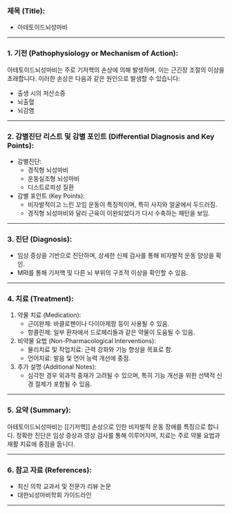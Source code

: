

### 제목 (Title):
- 아테토이드뇌성마비

---

### 1. 기전 (Pathophysiology or Mechanism of Action):

아테토이드뇌성마비는 주로 기저핵의 손상에 의해 발생하며, 이는 근긴장 조절의 이상을 초래합니다. 이러한 손상은 다음과 같은 원인으로 발생할 수 있습니다:
- 출생 시의 저산소증
- 뇌출혈
- 뇌감염

---

### 2. 감별진단 리스트 및 감별 포인트 (Differential Diagnosis and Key Points):

- 감별진단:
  - 경직형 뇌성마비
  - 운동실조형 뇌성마비
  - 디스트로피성 질환
- 감별 포인트 (Key Points): 
  - 비자발적이고 느린 꼬임 운동이 특징적이며, 특히 사지와 얼굴에서 두드러짐.
  - 경직형 뇌성마비와 달리 근육이 이완되었다가 다시 수축하는 패턴을 보임.
  
---

### 3. 진단 (Diagnosis):

- 임상 증상을 기반으로 진단하며, 상세한 신체 검사를 통해 비자발적 운동 양상을 확인.
- MRI를 통해 기저핵 및 다른 뇌 부위의 구조적 이상을 확인할 수 있음.

---

### 4. 치료 (Treatment):

1. 약물 치료 (Medication):
    - 근이완제: 바클로펜이나 다이아제팜 등이 사용될 수 있음.
    - 항콜린제: 일부 환자에서 드로페리돌과 같은 약물이 도움될 수 있음.
2. 비약물 요법 (Non-Pharmacological Interventions):
    - 물리치료 및 작업치료: 근력 강화와 기능 향상을 목표로 함.
    - 언어치료: 발음 및 언어 능력 개선에 중점.
3. 추가 설명 (Additional Notes):
    - 심각한 경우 외과적 중재가 고려될 수 있으며, 특히 기능 개선을 위한 선택적 신경 절제가 포함될 수 있음.

---

### 5. 요약 (Summary):

아테토이드뇌성마비는 [[기저핵]] 손상으로 인한 비자발적 운동 장애를 특징으로 합니다. 정확한 진단은 임상 증상과 영상 검사를 통해 이루어지며, 치료는 주로 약물 요법과 재활 치료에 중점을 둡니다.

---

### 6. 참고 자료 (References):

- 최신 의학 교과서 및 전문가 리뷰 논문
- 대한뇌성마비학회 가이드라인

---